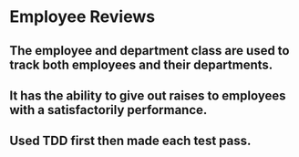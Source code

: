 # Employee Reviews

## The employee and department class are used to track both employees and their departments.
## It has the ability to give out raises to employees with a satisfactorily performance.

## Used TDD first then made each test pass.
